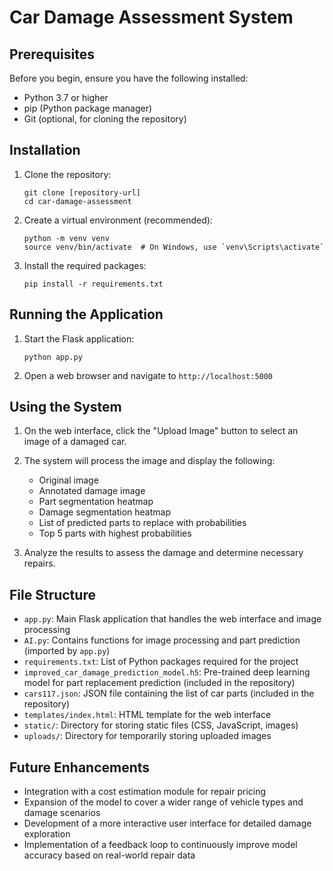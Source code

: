 # Car Damage Assessment System


## Prerequisites

Before you begin, ensure you have the following installed:
- Python 3.7 or higher
- pip (Python package manager)
- Git (optional, for cloning the repository)

## Installation

1. Clone the repository:
   ```
   git clone [repository-url]
   cd car-damage-assessment
   ```

2. Create a virtual environment (recommended):
   ```
   python -m venv venv
   source venv/bin/activate  # On Windows, use `venv\Scripts\activate`
   ```

3. Install the required packages:
   ```
   pip install -r requirements.txt
   ```

## Running the Application

1. Start the Flask application:
   ```
   python app.py
   ```

2. Open a web browser and navigate to `http://localhost:5000`

## Using the System

1. On the web interface, click the "Upload Image" button to select an image of a damaged car.

2. The system will process the image and display the following:
   - Original image
   - Annotated damage image
   - Part segmentation heatmap
   - Damage segmentation heatmap
   - List of predicted parts to replace with probabilities
   - Top 5 parts with highest probabilities

3. Analyze the results to assess the damage and determine necessary repairs.

## File Structure

- `app.py`: Main Flask application that handles the web interface and image processing
- `AI.py`: Contains functions for image processing and part prediction (imported by `app.py`)
- `requirements.txt`: List of Python packages required for the project
- `improved_car_damage_prediction_model.h5`: Pre-trained deep learning model for part replacement prediction (included in the repository)
- `cars117.json`: JSON file containing the list of car parts (included in the repository)
- `templates/index.html`: HTML template for the web interface
- `static/`: Directory for storing static files (CSS, JavaScript, images)
- `uploads/`: Directory for temporarily storing uploaded images



## Future Enhancements

- Integration with a cost estimation module for repair pricing
- Expansion of the model to cover a wider range of vehicle types and damage scenarios
- Development of a more interactive user interface for detailed damage exploration
- Implementation of a feedback loop to continuously improve model accuracy based on real-world repair data
